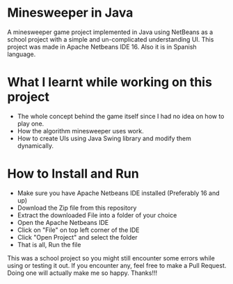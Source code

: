 # Minesweeper in Java
A minesweeper game project implemented in Java using NetBeans as a school project with a simple and un-complicated understanding UI. This project was made in Apache Netbeans IDE 16. Also it is in Spanish language.

# What I learnt while working on this project
* The whole concept behind the game itself since I had no idea on how to play one.
* How the algorithm minesweeper uses work.
* How to create UIs using Java Swing library and modify them dynamically.

# How to Install and Run
* Make sure you have Apache Netbeans IDE installed (Preferably 16 and up)
* Download the Zip file from this repository
* Extract the downloaded File into a folder of your choice
* Open the Apache Netbeans IDE
* Click on "File" on top left corner of the IDE
* Click "Open Project" and select the folder
* That is all, Run the file

This was a school project so you might still encounter some errors while using or testing it out. If you encounter any, feel free to make a Pull Request. Doing one will actually make me so happy. Thanks!!!

